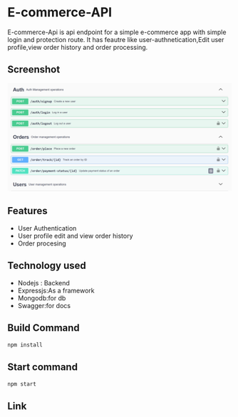 # E-commerce-API

E-commerce-Api is  api endpoint for a simple e-commerce app with simple login and protection route.
It has feautre like user-authnetication,Edit user profile,view order history and order processing.

## Screenshot
![screenshots](https://github.com/aayush2561/E-commerce-API/blob/main/Preview.png)

## Features

- User Authentication
- User profile edit and view order history
- Order procesing

## Technology used
- Nodejs : Backend
- Expressjs:As a framework
- Mongodb:for db
- Swagger:for docs

## Build Command
````
npm install
````

## Start command
````
npm start
````

## Link 

